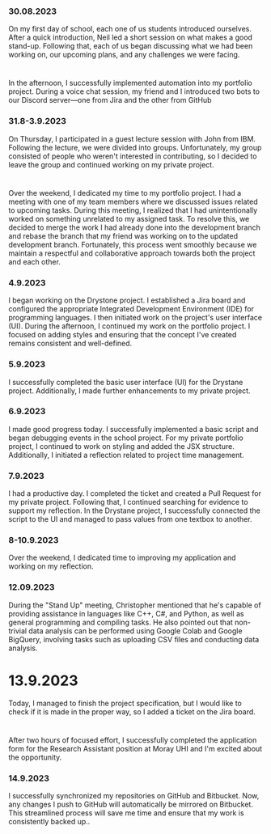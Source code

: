 ### 30.08.2023
On my first day of school, each one of us students introduced ourselves. After a quick introduction, Neil led a short session on what makes a good stand-up. Following that, each of us began discussing what we had been working on, our upcoming plans, and any challenges we were facing.
#
In the afternoon, I successfully implemented automation into my portfolio project. During a voice chat session, my friend and I introduced two bots to our Discord server—one from Jira and the other from GitHub
### 31.8-3.9.2023
On Thursday, I participated in a guest lecture session with John from IBM. Following the lecture, we were divided into groups. Unfortunately, my group consisted of people who weren't interested in contributing, so I decided to leave the group and continued working on my private project.
#
Over the weekend, I dedicated my time to my portfolio project. I had a meeting with one of my team members where we discussed issues related to upcoming tasks. During this meeting, I realized that I had unintentionally worked on something unrelated to my assigned task. To resolve this, we decided to merge the work I had already done into the development branch and rebase the branch that my friend was working on to the updated development branch. Fortunately, this process went smoothly because we maintain a respectful and collaborative approach towards both the project and each other. 
### 4.9.2023
I began working on the Drystone project. I established a Jira board and configured the appropriate Integrated Development Environment (IDE) for programming languages. I then initiated work on the project's user interface (UI).
During the afternoon, I continued my work on the portfolio project. I focused on adding styles and ensuring that the concept I've created remains consistent and well-defined. 
### 5.9.2023
I successfully completed the basic user interface (UI) for the Drystane project. Additionally, I made further enhancements to my private project.
### 6.9.2023
I made good progress today. I successfully implemented a basic script and began debugging events in the school project. For my private portfolio project, I continued to work on styling and added the JSX structure. Additionally, I initiated a reflection related to project time management. 
### 7.9.2023
I had a productive day. I completed the ticket and created a Pull Request for my private project. Following that, I continued searching for evidence to support my reflection. In the Drystane project, I successfully connected the script to the UI and managed to pass values from one textbox to another.
### 8-10.9.2023
Over the weekend, I dedicated time to improving my application and working on my reflection.
### 12.09.2023
During the "Stand Up" meeting, Christopher mentioned that he's capable of providing assistance in languages like C++, C#, and Python, as well as general programming and compiling tasks. He also pointed out that non-trivial data analysis can be performed using Google Colab and Google BigQuery, involving tasks such as uploading CSV files and conducting data analysis.
# 13.9.2023
Today, I managed to finish the project specification, but I would like to check if it is made in the proper way, so I added a ticket on the Jira board.
#
After two hours of focused effort, I successfully completed the application form for the Research Assistant position at Moray UHI and I'm excited about the opportunity.
### 14.9.2023
I successfully synchronized my repositories on GitHub and Bitbucket. Now, any changes I push to GitHub will automatically be mirrored on Bitbucket. This streamlined process will save me time and ensure that my work is consistently backed up..
